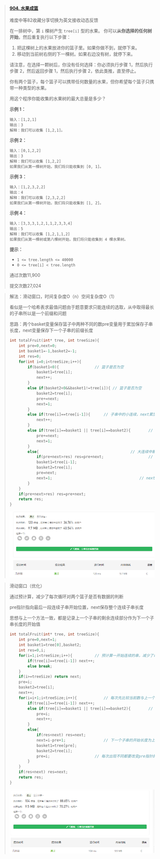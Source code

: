 > #### [904. 水果成篮](https://leetcode-cn.com/problems/fruit-into-baskets/)
>
> 难度中等82收藏分享切换为英文接收动态反馈
>
> 在一排树中，第 `i` 棵树产生 `tree[i]` 型的水果。
> 你可以**从你选择的任何树开始**，然后重复执行以下步骤：
>
> 1. 把这棵树上的水果放进你的篮子里。如果你做不到，就停下来。
> 2. 移动到当前树右侧的下一棵树。如果右边没有树，就停下来。
>
> 请注意，在选择一颗树后，你没有任何选择：你必须执行步骤 1，然后执行步骤 2，然后返回步骤 1，然后执行步骤 2，依此类推，直至停止。
>
> 你有两个篮子，每个篮子可以携带任何数量的水果，但你希望每个篮子只携带一种类型的水果。
>
> 用这个程序你能收集的水果树的最大总量是多少？
>
>  
>
> **示例 1：**
>
> ```
> 输入：[1,2,1]
> 输出：3
> 解释：我们可以收集 [1,2,1]。
> ```
>
> **示例 2：**
>
> ```
> 输入：[0,1,2,2]
> 输出：3
> 解释：我们可以收集 [1,2,2]
> 如果我们从第一棵树开始，我们将只能收集到 [0, 1]。
> ```
>
> **示例 3：**
>
> ```
> 输入：[1,2,3,2,2]
> 输出：4
> 解释：我们可以收集 [2,3,2,2]
> 如果我们从第一棵树开始，我们将只能收集到 [1, 2]。
> ```
>
> **示例 4：**
>
> ```
> 输入：[3,3,3,1,2,1,1,2,3,3,4]
> 输出：5
> 解释：我们可以收集 [1,2,1,1,2]
> 如果我们从第一棵树或第八棵树开始，我们将只能收集到 4 棵水果树。
> ```
>
>  
>
> **提示：**
>
> - `1 <= tree.length <= 40000`
> - `0 <= tree[i] < tree.length`
>
> 通过次数11,900
>
> 提交次数27,024

> 解法：滑动窗口，时间复杂度O（n）空间复杂度O（1）
>
> 看似是一个哈希表求最值问题由于题意要求只能连续的选取，从中取得最长的子串所以是一个前缀和问题
>
> 思路：两个basket变量保存篮子中两种不同的数pre变量用于累加保存子串长度，next变量保存下一个子串的前缀长度
>
> ```c
> int totalFruit(int* tree, int treeSize){
>     int pre=0,next=0;
>     int basket1=-1,basket2=-1;
>     int res=0;
>     for(int i=0;i<treeSize;i++){
>         if(basket1<0){				// 篮子是否为空
>             basket1=tree[i];
>             next++;
>         }
>         else if(basket2<0&&basket1!=tree[i]){	// 篮子是否为空
>             basket2=tree[i];
>             pre+=next;
>             next=1;
>         }
>         else if(tree[i]==tree[i-1]){		// 子串中的小连续，next累加
>             next++;
>         }
>         else if(tree[i]==basket1 || tree[i]==basket2){		// 在另一个篮子中的数，小连续中断累加到pre中，next重新计数，当前数计1
>             pre+=next;
>             next=1;
>         }
>         else{											// 大连续中断，更换两个篮子中的数，next保存的长度作为下一个串的前部分长度
>             if(pre+next>res) res=pre+next;					// 两个串有共同部分，所以要保存。
>             basket1=tree[i-1];
>             basket2=tree[i];
>             pre=next;
>             next=1;										// next重新计数，当前数计1
>         }
>     }
>     if(pre+next>res) res=pre+next;
>     return res;
> }
> ```
>
> ![image-20210419180150865](image\image-20210419180150865.png)

> 滑动窗口（优化）
>
> 通过预计算，减少了每次循环对两个篮子是否有数据的判断
>
> pre指针指向最后一段连续子串开始位置，next保存整个连续子串长度
>
> 思想与上一个方法一致，都是记录上一个子串的剩余连续部分作为下一个子串长度的开始值
>
> ```c
> int totalFruit(int* tree, int treeSize){
>     int pre=0,next=1;
>     int basket1=tree[0],basket2;
>     int res=0,i;
>     for(i=1;i<treeSize;i++){			// 预计算一开始连续的串，减少了每次对两个篮子是否有数据的判断
>         if(tree[i]==tree[i-1]) next++;
>         else break;
>     }
>     if(i>=treeSize) return next;
>     pre=i;
>     basket2=tree[i];
>     next++;
>     for(i=i+1;i<treeSize;i++){			// 每次先比较当前数与上一个数是否相同，若不同是否是一个子串的结束
>         if(tree[i]==tree[i-1]) next++;
>         else if(tree[i]==basket1 || tree[i]==basket2){		// 每次出现不同都要改变pre指针的值
>             pre=i;
>             next++;
>         }
>         else{
>             if(res<next) res=next;
>             next=i-pre+1;					// 下一个子串的开始长度为上一个串的剩余连续相同部分开始计算
>             basket1=tree[pre];
>             basket2=tree[i];
>             pre=i;					// 每次出现不同都要改变pre指针的值
>         }
>     }
>     if(res<next) res=next;
>     return res;
> }
> ```
>
> ![image-20210419191807923](image\image-20210419191807923.png)